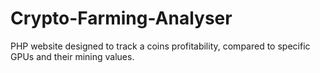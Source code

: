 # Crypto-Farming-Analyser

PHP website designed to track a coins profitability, compared to specific GPUs and their mining values.